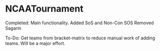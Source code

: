 # NCAATournament
Completed: 
Main functionality.
Added SoS and Non-Con SOS
Removed Sagarin

To-Do:
Get teams from bracket-matrix to reduce manual work of adding teams. Will be a major effort.

